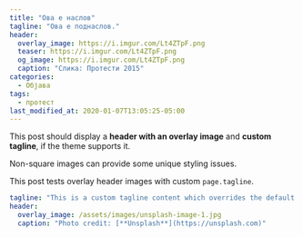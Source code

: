 ```yaml
---
title: "Ова е наслов"
tagline: "Ова е поднаслов."
header:
  overlay_image: https://i.imgur.com/Lt4ZTpF.png
  teaser: https://i.imgur.com/Lt4ZTpF.png
  og_image: https://i.imgur.com/Lt4ZTpF.png
  caption: "Слика: Протести 2015"
categories:
  - Објава
tags:
  - протест
last_modified_at: 2020-01-07T13:05:25-05:00
---
```


This post should display a **header with an overlay image** and **custom tagline**, if the theme supports it.

Non-square images can provide some unique styling issues.

This post tests overlay header images with custom `page.tagline`.

```yaml
tagline: "This is a custom tagline content which overrides the default page excerpt."
header:
  overlay_image: /assets/images/unsplash-image-1.jpg
  caption: "Photo credit: [**Unsplash**](https://unsplash.com)"
```
